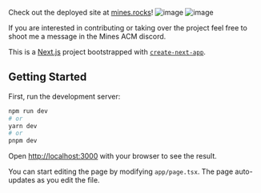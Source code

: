 Check out the deployed site at [mines.rocks](mines.rocks)! 
![image](https://github.com/shanecranor/mines-rocks/assets/70922464/8402f3a9-6767-4992-bbbc-8d7d8d48997d)
![image](https://github.com/shanecranor/mines-rocks/assets/70922464/d23d89e2-4f00-4104-ae5e-26a59f3f0e62)

If you are interested in contributing or taking over the project feel free to shoot me a message in the Mines ACM discord.

This is a [Next.js](https://nextjs.org/) project bootstrapped with [`create-next-app`](https://github.com/vercel/next.js/tree/canary/packages/create-next-app).

## Getting Started

First, run the development server:

```bash
npm run dev
# or
yarn dev
# or
pnpm dev
```

Open [http://localhost:3000](http://localhost:3000) with your browser to see the result.

You can start editing the page by modifying `app/page.tsx`. The page auto-updates as you edit the file.


